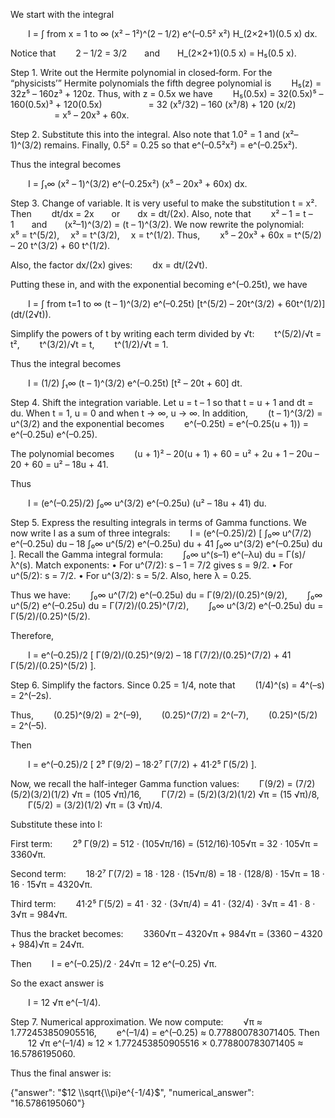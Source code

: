 We start with the integral

  I = ∫ from x = 1 to ∞ (x² – 1²)^(2 – 1/2) e^(–0.5² x²) H_(2×2+1)(0.5 x) dx.

Notice that
  2 – 1/2 = 3/2  and  H_(2×2+1)(0.5 x) = H₅(0.5 x).

Step 1. Write out the Hermite polynomial in closed‐form.
For the “physicists’” Hermite polynomials the fifth degree polynomial is
  H₅(z) = 32z⁵ – 160z³ + 120z.
Thus, with z = 0.5x we have
  H₅(0.5x) = 32(0.5x)⁵ – 160(0.5x)³ + 120(0.5x)
     = 32 (x⁵/32) – 160 (x³/8) + 120 (x/2)
     = x⁵ – 20x³ + 60x.

Step 2. Substitute this into the integral.
Also note that 1.0² = 1 and (x²–1)^(3/2) remains. Finally, 0.5² = 0.25 so that e^(–0.5²x²) = e^(–0.25x²).

Thus the integral becomes

  I = ∫₁∞ (x² – 1)^(3/2) e^(–0.25x²) (x⁵ – 20x³ + 60x) dx.

Step 3. Change of variable.
It is very useful to make the substitution t = x². Then
  dt/dx = 2x  or  dx = dt/(2x).
Also, note that
  x² – 1 = t – 1  and  (x²–1)^(3/2) = (t – 1)^(3/2).
We now rewrite the polynomial:
  x⁵ = t^(5/2),  x³ = t^(3/2),  x = t^(1/2).
Thus,
  x⁵ – 20x³ + 60x = t^(5/2) – 20 t^(3/2) + 60 t^(1/2).

Also, the factor dx/(2x) gives:
  dx = dt/(2√t).

Putting these in, and with the exponential becoming e^(–0.25t), we have

  I = ∫ from t=1 to ∞ (t – 1)^(3/2) e^(–0.25t) [t^(5/2) – 20t^(3/2) + 60t^(1/2)] (dt/(2√t)).

Simplify the powers of t by writing each term divided by √t:
  t^(5/2)/√t = t²,
  t^(3/2)/√t = t,
  t^(1/2)/√t = 1.

Thus the integral becomes

  I = (1/2) ∫₁∞ (t – 1)^(3/2) e^(–0.25t) [t² – 20t + 60] dt.

Step 4. Shift the integration variable.
Let u = t – 1 so that t = u + 1 and dt = du. When t = 1, u = 0 and when t → ∞, u → ∞. In addition,
  (t – 1)^(3/2) = u^(3/2)
and the exponential becomes
  e^(–0.25t) = e^(–0.25(u + 1)) = e^(–0.25u) e^(–0.25).

The polynomial becomes
  (u + 1)² – 20(u + 1) + 60 = u² + 2u + 1 – 20u – 20 + 60 = u² – 18u + 41.

Thus

  I = (e^(–0.25)/2) ∫₀∞ u^(3/2) e^(–0.25u) (u² – 18u + 41) du.

Step 5. Express the resulting integrals in terms of Gamma functions.
We now write I as a sum of three integrals:
  I = (e^(–0.25)/2) [ ∫₀∞ u^(7/2) e^(–0.25u) du – 18 ∫₀∞ u^(5/2) e^(–0.25u) du + 41 ∫₀∞ u^(3/2) e^(–0.25u) du ].
Recall the Gamma integral formula:
  ∫₀∞ u^(s–1) e^(–λu) du = Γ(s)/λ^(s).
Match exponents:
• For u^(7/2): s – 1 = 7/2 gives s = 9/2.
• For u^(5/2): s = 7/2.
• For u^(3/2): s = 5/2.
Also, here λ = 0.25.

Thus we have:
  ∫₀∞ u^(7/2) e^(–0.25u) du = Γ(9/2)/(0.25)^(9/2),
  ∫₀∞ u^(5/2) e^(–0.25u) du = Γ(7/2)/(0.25)^(7/2),
  ∫₀∞ u^(3/2) e^(–0.25u) du = Γ(5/2)/(0.25)^(5/2).

Therefore,

  I = e^(–0.25)/2 [ Γ(9/2)/(0.25)^(9/2) – 18 Γ(7/2)/(0.25)^(7/2) + 41 Γ(5/2)/(0.25)^(5/2) ].

Step 6. Simplify the factors.
Since 0.25 = 1/4, note that
  (1/4)^(s) = 4^(–s) = 2^(–2s).

Thus,
  (0.25)^(9/2) = 2^(–9),
  (0.25)^(7/2) = 2^(–7),
  (0.25)^(5/2) = 2^(–5).

Then

  I = e^(–0.25)/2 [ 2⁹ Γ(9/2) – 18·2⁷ Γ(7/2) + 41·2⁵ Γ(5/2) ].

Now, we recall the half-integer Gamma function values:
  Γ(9/2) = (7/2)(5/2)(3/2)(1/2) √π = (105 √π)/16,
  Γ(7/2) = (5/2)(3/2)(1/2) √π = (15 √π)/8,
  Γ(5/2) = (3/2)(1/2) √π = (3 √π)/4.

Substitute these into I:

First term:
  2⁹ Γ(9/2) = 512 · (105√π/16) = (512/16)·105√π = 32 · 105√π = 3360√π.

Second term:
  18·2⁷ Γ(7/2) = 18 · 128 · (15√π/8) = 18 · (128/8) · 15√π = 18 · 16 · 15√π = 4320√π.

Third term:
  41·2⁵ Γ(5/2) = 41 · 32 · (3√π/4) = 41 · (32/4) · 3√π = 41 · 8 · 3√π = 984√π.

Thus the bracket becomes:
  3360√π – 4320√π + 984√π = (3360 – 4320 + 984)√π = 24√π.

Then
  I = e^(–0.25)/2 · 24√π = 12 e^(–0.25) √π.

So the exact answer is

  I = 12 √π e^(–1/4).

Step 7. Numerical approximation.
We now compute:
  √π ≈ 1.772453850905516,
  e^(–1/4) = e^(–0.25) ≈ 0.778800783071405.
Then
  12 √π e^(–1/4) ≈ 12 × 1.772453850905516 × 0.778800783071405 ≈ 16.5786195060.

Thus the final answer is:

{"answer": "$12 \\sqrt{\\pi}e^{-1/4}$", "numerical_answer": "16.5786195060"}